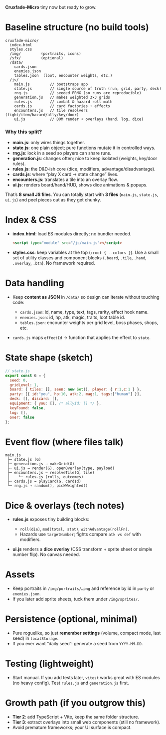 **Cruxfade‑Micro** tiny now but ready to grow.

# Baseline structure (no build tools)

```
cruxfade-micro/
  index.html
  styles.css
  /img/         (portraits, icons)
  /sfx/         (optional)
  /data/
    cards.json
    enemies.json
    tables.json  (loot, encounter weights, etc.)
  /js/
    main.js         // bootstraps app
    state.js        // single source of truth (run, grid, party, deck)
    rng.js          // seeded PRNG (so runs are reproducible)
    generation.js   // makes weighted 3×3 grids
    rules.js        // combat & hazard roll math
    cards.js        // card factories + effects
    encounters.js   // tile resolvers (fight/item/hazard/ally/key/door)
    ui.js           // DOM render + overlays (hand, log, dice)
```

### Why this split?

* **main.js**: only wires things together.
* **state.js**: one plain object; pure functions mutate it in controlled ways.
* **rng.js**: lock in a seed so players can share runs.
* **generation.js**: changes often; nice to keep isolated (weights, key/door rules).
* **rules.js**: the D\&D‑ish core (dice, modifiers, advantage/disadvantage).
* **cards.js**: where “play X card → state change” lives.
* **encounters.js**: translates a tile into an overlay flow.
* **ui.js**: renders board/hand/HUD, shows dice animations & popups.

That’s **8 small JS files**. You can totally start with **3 files** (`main.js`, `state.js`, `ui.js`) and peel pieces out as they get chunky.

# Index & CSS

* **index.html**: load ES modules directly; no bundler needed.

  ```html
  <script type="module" src="/js/main.js"></script>
  ```
* **styles.css**: keep variables at the top (`:root { --colors }`). Use a small set of utility classes and component blocks (`.board`, `.tile`, `.hand`, `.overlay`, `.btn`). No framework required.

# Data handling

* Keep **content as JSON** in `/data/` so design can iterate without touching code:

  * `cards.json`: id, name, type, text, tags, rarity, effect hook name.
  * `enemies.json`: id, hp, atk, magic, traits, loot table id.
  * `tables.json`: encounter weights per grid level, boss phases, shops, etc.
* `cards.js` maps `effectId` → function that applies the effect to `state`.

# State shape (sketch)

```js
// state.js
export const G = {
  seed: 0,
  gridLevel: 1,
  board: { tiles: [], seen: new Set(), player: { r:1,c:1 } },
  party: [{ id:"you", hp:10, atk:2, mag:1, tags:["human"] }],
  deck: [], discard: [],
  equipment: { you: [], /* allyId: [] */ },
  keyFound: false,
  log: [],
  over: false
};
```

# Event flow (where files talk)

```
main.js
 ├─ state.js (G)
 ├─ generation.js → makeGrid(G)
 ├─ ui.js → render(G), openOverlay(type, payload)
 ├─ encounters.js → resolveTile(G, tile)
 │    └─ rules.js (rolls, outcomes)
 ├─ cards.js → playCard(G, cardId)
 └─ rng.js → random(), pickWeighted()
```

# Dice & overlays (tech notes)

* **rules.js** exposes tiny building blocks:

  * `roll(die)`, `mod(total, stat)`, `withAdvantage(rollFn)`.
  * Hazards use `targetNumber`; fights compare `atk vs def` with modifiers.
* **ui.js** renders a **dice overlay** (CSS transform + sprite sheet or simple number flip). No canvas needed.

# Assets

* Keep portraits in `/img/portraits/…png` and reference by id in `party` or `enemies.json`.
* If you later add sprite sheets, tuck them under `/img/sprites/`.

# Persistence (optional, minimal)

* Pure roguelike, so just **remember settings** (volume, compact mode, last seed) in `localStorage`.
* If you ever want “daily seed”: generate a seed from `YYYY‑MM‑DD`.

# Testing (lightweight)

* Start manual. If you add tests later, `vitest` works great with ES modules (no heavy config). Test `rules.js` and `generation.js` first.

# Growth path (if you outgrow this)

* **Tier 2**: add TypeScript + Vite, keep the same folder structure.
* **Tier 3**: extract overlays into small web components (still no framework).
* Avoid premature frameworks; your UI surface is compact.
